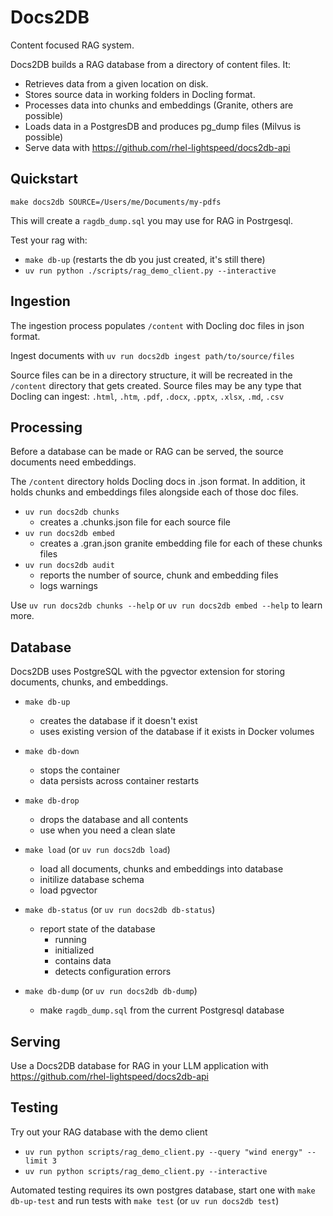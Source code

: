 # Docs2DB

Content focused RAG system.

Docs2DB builds a RAG database from a directory of content files. It:
- Retrieves data from a given location on disk.
- Stores source data in working folders in Docling format.
- Processes data into chunks and embeddings (Granite, others are possible)
- Loads data in a PostgresDB and produces pg_dump files (Milvus is possible)
- Serve data with https://github.com/rhel-lightspeed/docs2db-api

## Quickstart

`make docs2db SOURCE=/Users/me/Documents/my-pdfs`

This will create a `ragdb_dump.sql` you may use for RAG in Postrgesql.

Test your rag with:
- `make db-up` (restarts the db you just created, it's still there)
- `uv run python ./scripts/rag_demo_client.py --interactive`

## Ingestion

The ingestion process populates `/content` with Docling doc files in json format.

Ingest documents with `uv run docs2db ingest path/to/source/files`

Source files can be in a directory structure, it will be recreated in the `/content` directory that gets created. Source files may be any type that Docling
can ingest: `.html`, `.htm`, `.pdf`, `.docx`, `.pptx`, `.xlsx`, `.md`, `.csv`

## Processing

Before a database can be made or RAG can be served, the source documents need embeddings.

The `/content` directory holds Docling docs in .json format. In addition, it holds chunks and embeddings files alongside each of those doc files.
- `uv run docs2db chunks`
    - creates a .chunks.json file for each source file
- `uv run docs2db embed`
    - creates a .gran.json granite embedding file for each of these chunks files
- `uv run docs2db audit`
    - reports the number of source, chunk and embedding files
    - logs warnings

Use `uv run docs2db chunks --help` or `uv run docs2db embed --help` to learn more.

## Database

Docs2DB uses PostgreSQL with the pgvector extension for storing documents, chunks, and embeddings.

- `make db-up`
    - creates the database if it doesn't exist
    - uses existing version of the database if it exists in Docker volumes

- `make db-down`
    - stops the container
    - data persists across container restarts

- `make db-drop`
    - drops the database and all contents
    - use when you need a clean slate

- `make load` (or `uv run docs2db load`)
    - load all documents, chunks and embeddings into database
    - initilize database schema
    - load pgvector

- `make db-status` (or `uv run docs2db db-status`)
    - report state of the database
        - running
        - initialized
        - contains data
        - detects configuration errors

- `make db-dump` (or `uv run docs2db db-dump`)
    - make `ragdb_dump.sql` from the current Postgresql database

## Serving

Use a Docs2DB database for RAG in your LLM application with https://github.com/rhel-lightspeed/docs2db-api

## Testing

Try out your RAG database with the demo client
- `uv run python scripts/rag_demo_client.py --query "wind energy" --limit 3`
- `uv run python scripts/rag_demo_client.py --interactive`

Automated testing requires its own postgres database, start one with `make db-up-test` and run tests with `make test` (or `uv run docs2db test`)
